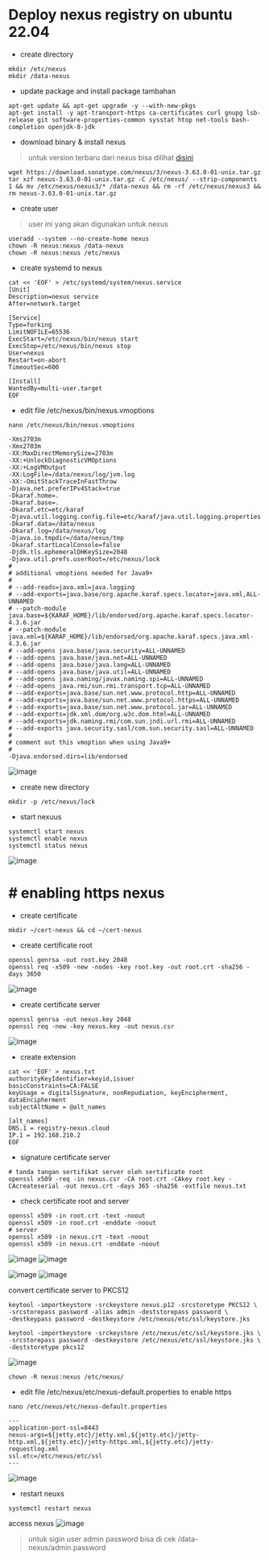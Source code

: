 # Deploy nexus registry on ubuntu 22.04

- create directory
```
mkdir /etc/nexus
mkdir /data-nexus
```

- update package and install package tambahan
```
apt-get update && apt-get upgrade -y --with-new-pkgs
apt-get install -y apt-transport-https ca-certificates curl gnupg lsb-release git software-properties-common sysstat htop net-tools bash-completion openjdk-8-jdk
```

- download binary & install nexus
> untuk version terbaru dari nexus bisa dilihat [disini](https://help.sonatype.com/repomanager3/product-information/download)

```
wget https://download.sonatype.com/nexus/3/nexus-3.63.0-01-unix.tar.gz
tar xzf nexus-3.63.0-01-unix.tar.gz -C /etc/nexus/ --strip-components 1 && mv /etc/nexus/nexus3/* /data-nexus && rm -rf /etc/nexus/nexus3 && rm nexus-3.63.0-01-unix.tar.gz
```

- create user
> user ini yang akan digunakan untuk nexus
```
useradd --system --no-create-home nexus
chown -R nexus:nexus /data-nexus
chown -R nexus:nexus /etc/nexus
```

- create systemd to nexus
```
cat << 'EOF' > /etc/systemd/system/nexus.service
[Unit]
Description=nexus service
After=network.target
  
[Service]
Type=forking
LimitNOFILE=65536
ExecStart=/etc/nexus/bin/nexus start
ExecStop=/etc/nexus/bin/nexus stop
User=nexus
Restart=on-abort
TimeoutSec=600
  
[Install]
WantedBy=multi-user.target
EOF
```

- edit file /etc/nexus/bin/nexus.vmoptions

```
nano /etc/nexus/bin/nexus.vmoptions
```

```
-Xms2703m
-Xmx2703m
-XX:MaxDirectMemorySize=2703m
-XX:+UnlockDiagnosticVMOptions
-XX:+LogVMOutput
-XX:LogFile=/data/nexus/log/jvm.log
-XX:-OmitStackTraceInFastThrow
-Djava.net.preferIPv4Stack=true
-Dkaraf.home=.
-Dkaraf.base=.
-Dkaraf.etc=etc/karaf
-Djava.util.logging.config.file=etc/karaf/java.util.logging.properties
-Dkaraf.data=/data/nexus
-Dkaraf.log=/data/nexus/log
-Djava.io.tmpdir=/data/nexus/tmp
-Dkaraf.startLocalConsole=false
-Djdk.tls.ephemeralDHKeySize=2048
-Djava.util.prefs.userRoot=/etc/nexus/lock
#
# additional vmoptions needed for Java9+
#
# --add-reads=java.xml=java.logging
# --add-exports=java.base/org.apache.karaf.specs.locator=java.xml,ALL-UNNAMED
# --patch-module java.base=${KARAF_HOME}/lib/endorsed/org.apache.karaf.specs.locator-4.3.6.jar
# --patch-module java.xml=${KARAF_HOME}/lib/endorsed/org.apache.karaf.specs.java.xml-4.3.6.jar
# --add-opens java.base/java.security=ALL-UNNAMED
# --add-opens java.base/java.net=ALL-UNNAMED
# --add-opens java.base/java.lang=ALL-UNNAMED
# --add-opens java.base/java.util=ALL-UNNAMED
# --add-opens java.naming/javax.naming.spi=ALL-UNNAMED
# --add-opens java.rmi/sun.rmi.transport.tcp=ALL-UNNAMED
# --add-exports=java.base/sun.net.www.protocol.http=ALL-UNNAMED
# --add-exports=java.base/sun.net.www.protocol.https=ALL-UNNAMED
# --add-exports=java.base/sun.net.www.protocol.jar=ALL-UNNAMED
# --add-exports=jdk.xml.dom/org.w3c.dom.html=ALL-UNNAMED
# --add-exports=jdk.naming.rmi/com.sun.jndi.url.rmi=ALL-UNNAMED
# --add-exports java.security.sasl/com.sun.security.sasl=ALL-UNNAMED
#
# comment out this vmoption when using Java9+
#
-Djava.endorsed.dirs=lib/endorsed
```
![image](https://github.com/galihtw04/nexus-registry/assets/96242740/d0ab3d6a-b848-41cd-8776-6c19052234aa)

- create new directory
```
mkdir -p /etc/nexus/lock
```

- start nexuus
```
systemctl start nexus
systemctl enable nexus
systemctl status nexus
```
![image](https://github.com/galihtw04/nexus-registry/assets/96242740/d49844ee-e5ed-4042-a683-65464228675e)

# # enabling https nexus

- create certificate

```
mkdir ~/cert-nexus && cd ~/cert-nexus
```

- create certificate root
```
openssl genrsa -out root.key 2048
openssl req -x509 -new -nodes -key root.key -out root.crt -sha256 -days 3650
```
![image](https://github.com/galihtw04/nexus-registry/assets/96242740/5caa1836-05b7-4893-8469-8870a53219ec)

- create certificate server
```
openssl genrsa -out nexus.key 2048
openssl req -new -key nexus.key -out nexus.csr 
```
![image](https://github.com/galihtw04/nexus-registry/assets/96242740/a44ad23d-71f7-4825-aa0f-6d49ac90eed8)

- create extension
```
cat << 'EOF' > nexus.txt
authorityKeyIdentifier=keyid,issuer
basicConstraints=CA:FALSE
keyUsage = digitalSignature, nonRepudiation, keyEncipherment, dataEncipherment
subjectAltName = @alt_names

[alt_names]
DNS.1 = registry-nexus.cloud
IP.1 = 192.168.210.2
EOF
```
- signature certificate server
```
# tanda tangan sertifikat server oleh sertificate root
openssl x509 -req -in nexus.csr -CA root.crt -CAkey root.key -CAcreateserial -out nexus.crt -days 365 -sha256 -extfile nexus.txt
```

- check certificate root and server
```
openssl x509 -in root.crt -text -noout
openssl x509 -in root.crt -enddate -noout
# server
openssl x509 -in nexus.crt -text -noout
openssl x509 -in nexus.crt -enddate -noout
```
![image](https://github.com/galihtw04/nexus-registry/assets/96242740/85d8840c-37fe-4652-9ad1-53a754741e13)
![image](https://github.com/galihtw04/nexus-registry/assets/96242740/4cdacb03-8300-4633-8aa7-f1a2703aa76e)

![image](https://github.com/galihtw04/nexus-registry/assets/96242740/ddf88e59-2dea-490b-b33b-bab586229fb1)
![image](https://github.com/galihtw04/nexus-registry/assets/96242740/7435c4fc-5fdf-4ee1-8869-2630607ba3ec)

convert certificate server to PKCS12
```
keytool -importkeystore -srckeystore nexus.p12 -srcstoretype PKCS12 \ 
-srcstorepass password -alias admin -deststorepass password \ 
-destkeypass password -destkeystore /etc/nexus/etc/ssl/keystore.jks 
 
keytool -importkeystore -srckeystore /etc/nexus/etc/ssl/keystore.jks \ 
-srcstorepass password -destkeystore /etc/nexus/etc/ssl/keystore.jks \ 
-deststoretype pkcs12
```
![image](https://github.com/galihtw04/nexus-registry/assets/96242740/8a994e06-152e-4cf2-b23d-94bf542ba72f)

```
chown -R nexus:nexus /etc/nexus/
```

- edit file /etc/nexus/etc/nexus-default.properties to enable https

```
nano /etc/nexus/etc/nexus-default.properties
```

```
---
application-port-ssl=8443
nexus-args=${jetty.etc}/jetty.xml,${jetty.etc}/jetty-http.xml,${jetty.etc}/jetty-https.xml,${jetty.etc}/jetty-requestlog.xml
ssl.etc=/etc/nexus/etc/ssl
---

```
![image](https://github.com/galihtw04/nexus-registry/assets/96242740/6d7d3913-7fb0-42b9-b65b-0e32de6f5a81)


- restart neuxs
```
systemctl restart nexus
```

access nexus
![image](https://github.com/galihtw04/nexus-registry/assets/96242740/29f6a1ed-7da2-4a46-826b-f54a5edaafd0)
> untuk sigin user admin password bisa di cek /data-nexus/admin.password
